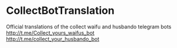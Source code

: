 # CollectBotTranslation
Official translations of the collect waifu and husbando telegram bots <br>
http://t.me/Collect_yours_waifus_bot <br>
http://t.me/collect_your_husbando_bot

